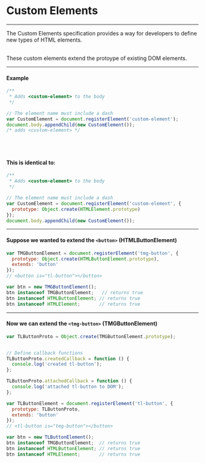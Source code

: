 # Custom Elements

---

The Custom Elements specification provides a way for developers to define new types of HTML elements.
<br /><br />
<p class="fragment fade">These custom elements extend the protoype of existing DOM elements.</p>


---

#### Example

```javascript
/**
 * Adds <custom-element> to the body
 */

// The element name must include a dash
var CustomElement = document.registerElement('custom-element');
document.body.appendChild(new CustomElement());
/* adds <custom-element> */
```


<br /><br />

#### This is identical to:

```javascript
/**
 * Adds <custom-element> to the body
 */

// The element name must include a dash
var CustomElement = document.registerElement('custom-element', {
  prototype: Object.create(HTMLElement.prototype)
});
document.body.appendChild(new CustomElement());
```

---

#### Suppose we wanted to extend the `<button>` (HTMLButtonElement)

```javascript
var TMGButtonElement = document.registerElement('tmg-button', {
  prototype: Object.create(HTMLButtonElement.prototype),
  extends: 'button'
});
// <button is="tl-button"></button>

var btn = new TMGButtonElement();
btn instanceof TMGButtonElement;   // returns true
btn instanceof HTMLButtonElement; // returns true
btn instanceof HTMLElement;       // returns true
```

---

#### Now we can extend the `<tmg-button>` (TMGButtonElement)

```javascript
var TLButtonProto = Object.create(TMGButtonElement.prototype);


// Define callback functions
TLButtonProto.createdCallback = function () {
  console.log('created tl-button');
};

TLButtonProto.attachedCallback = function () {
  console.log('attached tl-button to DOM');
};

var TLButtonElement = document.registerElement('tl-button', {
  prototype: TLButtonProto,
  extends: 'button'
});
// <tl-button is="tmg-button"></button>

var btn = new TLButtonElement();
btn instanceof TMGButtonElement;  // returns true
btn instanceof HTMLButtonElement; // returns true
btn instanceof HTMLElement;       // returns true
```
